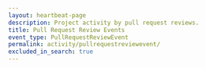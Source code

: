 ```yaml
---
layout: heartbeat-page
description: Project activity by pull request reviews.
title: Pull Request Review Events
event_type: PullRequestReviewEvent
permalink: activity/pullrequestreviewevent/
excluded_in_search: true
---
```

